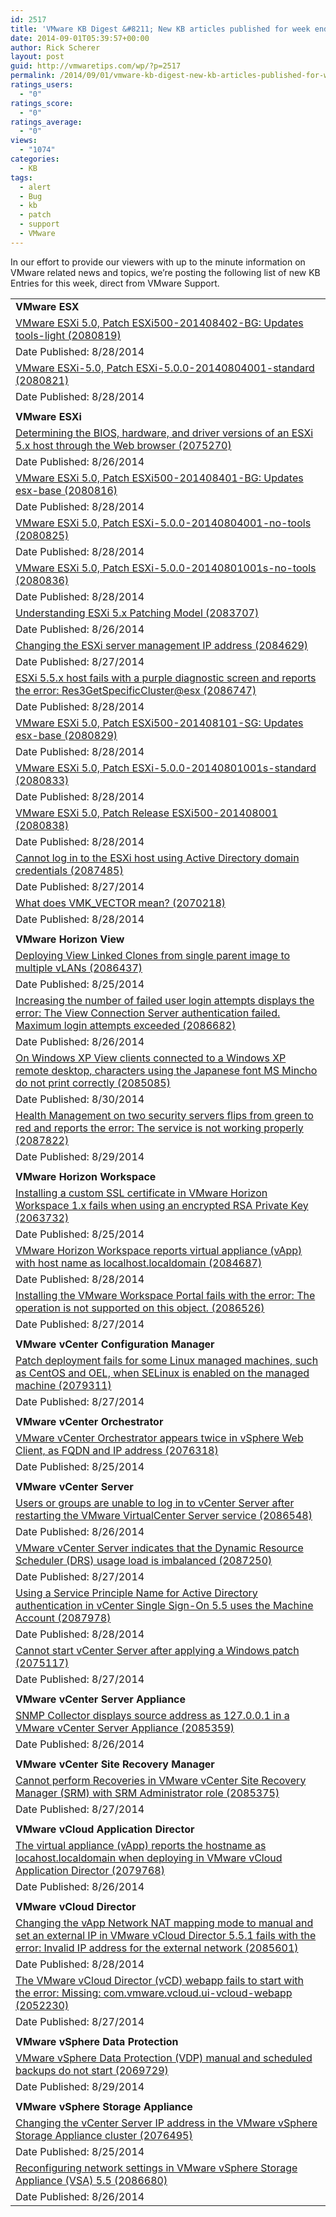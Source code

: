 ```yaml
---
id: 2517
title: 'VMware KB Digest &#8211; New KB articles published for week ending 8/30/14'
date: 2014-09-01T05:39:57+00:00
author: Rick Scherer
layout: post
guid: http://vmwaretips.com/wp/?p=2517
permalink: /2014/09/01/vmware-kb-digest-new-kb-articles-published-for-week-ending-83014/
ratings_users:
  - "0"
ratings_score:
  - "0"
ratings_average:
  - "0"
views:
  - "1074"
categories:
  - KB
tags:
  - alert
  - Bug
  - kb
  - patch
  - support
  - VMware
---
```

In our effort to provide our viewers with up to the minute information on VMware related news and topics, we&#8217;re posting the following list of new KB Entries for this week, direct from VMware Support.
  
<!--more-->

<table border="0" cellspacing="0" cellpadding="0">
  <tr>
    <td valign="top" width="727">
      <strong>VMware ESX</strong>
    </td>
  </tr>
  
  <tr>
    <td valign="top" width="727">
      <a href="http://vmw.re/1r43z6k">VMware ESXi 5.0, Patch ESXi500-201408402-BG: Updates tools-light (2080819)</a>
    </td>
  </tr>
  
  <tr>
    <td valign="top" width="727">
      Date Published: 8/28/2014
    </td>
  </tr>
  
  <tr>
    <td valign="top" width="727">
      <a href="http://vmw.re/1piO59x">VMware ESXi-5.0, Patch ESXi-5.0.0-20140804001-standard (2080821)</a>
    </td>
  </tr>
  
  <tr>
    <td valign="top" width="727">
      Date Published: 8/28/2014
    </td>
  </tr>
  
  <tr>
    <td valign="top" width="727">
    </td>
  </tr>
  
  <tr>
    <td valign="top" width="727">
      <strong>VMware ESXi</strong>
    </td>
  </tr>
  
  <tr>
    <td valign="top" width="727">
      <a href="http://vmw.re/1r43z6u">Determining the BIOS, hardware, and driver versions of an ESXi 5.x host through the Web browser (2075270)</a>
    </td>
  </tr>
  
  <tr>
    <td valign="top" width="727">
      Date Published: 8/26/2014
    </td>
  </tr>
  
  <tr>
    <td valign="top" width="727">
      <a href="http://vmw.re/1piO7y3">VMware ESXi 5.0, Patch ESXi500-201408401-BG: Updates esx-base (2080816)</a>
    </td>
  </tr>
  
  <tr>
    <td valign="top" width="727">
      Date Published: 8/28/2014
    </td>
  </tr>
  
  <tr>
    <td valign="top" width="727">
      <a href="http://vmw.re/1r43z6y">VMware ESXi 5.0, Patch ESXi-5.0.0-20140804001-no-tools (2080825)</a>
    </td>
  </tr>
  
  <tr>
    <td valign="top" width="727">
      Date Published: 8/28/2014
    </td>
  </tr>
  
  <tr>
    <td valign="top" width="727">
      <a href="http://vmw.re/1piO7y5">VMware ESXi 5.0, Patch ESXi-5.0.0-20140801001s-no-tools (2080836)</a>
    </td>
  </tr>
  
  <tr>
    <td valign="top" width="727">
      Date Published: 8/28/2014
    </td>
  </tr>
  
  <tr>
    <td valign="top" width="727">
      <a href="http://vmw.re/1r43zmQ">Understanding ESXi 5.x Patching Model (2083707)</a>
    </td>
  </tr>
  
  <tr>
    <td valign="top" width="727">
      Date Published: 8/26/2014
    </td>
  </tr>
  
  <tr>
    <td valign="top" width="727">
      <a href="http://vmw.re/1piO7y9">Changing the ESXi server management IP address (2084629)</a>
    </td>
  </tr>
  
  <tr>
    <td valign="top" width="727">
      Date Published: 8/27/2014
    </td>
  </tr>
  
  <tr>
    <td valign="top" width="727">
      <a href="http://vmw.re/1r43zmV">ESXi 5.5.x host fails with a purple diagnostic screen and reports the error: Res3GetSpecificCluster@esx (2086747)</a>
    </td>
  </tr>
  
  <tr>
    <td valign="top" width="727">
      Date Published: 8/28/2014
    </td>
  </tr>
  
  <tr>
    <td valign="top" width="727">
      <a href="http://vmw.re/1piO7yb">VMware ESXi 5.0, Patch ESXi500-201408101-SG: Updates esx-base (2080829)</a>
    </td>
  </tr>
  
  <tr>
    <td valign="top" width="727">
      Date Published: 8/28/2014
    </td>
  </tr>
  
  <tr>
    <td valign="top" width="727">
      <a href="http://vmw.re/1r43C1W">VMware ESXi 5.0, Patch ESXi-5.0.0-20140801001s-standard (2080833)</a>
    </td>
  </tr>
  
  <tr>
    <td valign="top" width="727">
      Date Published: 8/28/2014
    </td>
  </tr>
  
  <tr>
    <td valign="top" width="727">
      <a href="http://vmw.re/1piO7Ou">VMware ESXi 5.0, Patch Release ESXi500-201408001 (2080838)</a>
    </td>
  </tr>
  
  <tr>
    <td valign="top" width="727">
      Date Published: 8/28/2014
    </td>
  </tr>
  
  <tr>
    <td valign="top" width="727">
      <a href="http://vmw.re/1r43zmZ">Cannot log in to the ESXi host using Active Directory domain credentials (2087485)</a>
    </td>
  </tr>
  
  <tr>
    <td valign="top" width="727">
      Date Published: 8/27/2014
    </td>
  </tr>
  
  <tr>
    <td valign="top" width="727">
      <a href="http://vmw.re/1piO7Ow">What does VMK_VECTOR mean? (2070218)</a>
    </td>
  </tr>
  
  <tr>
    <td valign="top" width="727">
      Date Published: 8/28/2014
    </td>
  </tr>
  
  <tr>
    <td valign="top" width="727">
    </td>
  </tr>
  
  <tr>
    <td valign="top" width="727">
      <strong>VMware Horizon View </strong>
    </td>
  </tr>
  
  <tr>
    <td valign="top" width="727">
      <a href="http://vmw.re/1r43C27">Deploying View Linked Clones from single parent image to multiple vLANs (2086437)</a>
    </td>
  </tr>
  
  <tr>
    <td valign="top" width="727">
      Date Published: 8/25/2014
    </td>
  </tr>
  
  <tr>
    <td valign="top" width="727">
      <a href="http://vmw.re/1piO5pO">Increasing the number of failed user login attempts displays the error: The View Connection Server authentication failed. Maximum login attempts exceeded (2086682)</a>
    </td>
  </tr>
  
  <tr>
    <td valign="top" width="727">
      Date Published: 8/26/2014
    </td>
  </tr>
  
  <tr>
    <td valign="top" width="727">
      <a href="http://vmw.re/1r43zDi">On Windows XP View clients connected to a Windows XP remote desktop, characters using the Japanese font MS Mincho do not print correctly (2085085)</a>
    </td>
  </tr>
  
  <tr>
    <td valign="top" width="727">
      Date Published: 8/30/2014
    </td>
  </tr>
  
  <tr>
    <td valign="top" width="727">
      <a href="http://vmw.re/1piO5pR">Health Management on two security servers flips from green to red and reports the error: The service is not working properly (2087822)</a>
    </td>
  </tr>
  
  <tr>
    <td valign="top" width="727">
      Date Published: 8/29/2014
    </td>
  </tr>
  
  <tr>
    <td valign="top" width="727">
    </td>
  </tr>
  
  <tr>
    <td valign="top" width="727">
      <strong>VMware Horizon Workspace</strong>
    </td>
  </tr>
  
  <tr>
    <td valign="top" width="727">
      <a href="http://vmw.re/1r43zDo">Installing a custom SSL certificate in VMware Horizon Workspace 1.x fails when using an encrypted RSA Private Key (2063732)</a>
    </td>
  </tr>
  
  <tr>
    <td valign="top" width="727">
      Date Published: 8/25/2014
    </td>
  </tr>
  
  <tr>
    <td valign="top" width="727">
      <a href="http://vmw.re/1piO5pV">VMware Horizon Workspace reports virtual appliance (vApp) with host name as localhost.localdomain (2084687)</a>
    </td>
  </tr>
  
  <tr>
    <td valign="top" width="727">
      Date Published: 8/28/2014
    </td>
  </tr>
  
  <tr>
    <td valign="top" width="727">
      <a href="http://vmw.re/1r43C2f">Installing the VMware Workspace Portal fails with the error: The operation is not supported on this object. (2086526)</a>
    </td>
  </tr>
  
  <tr>
    <td valign="top" width="727">
      Date Published: 8/27/2014
    </td>
  </tr>
  
  <tr>
    <td valign="top" width="727">
    </td>
  </tr>
  
  <tr>
    <td valign="top" width="727">
      <strong>VMware vCenter Configuration Manager </strong>
    </td>
  </tr>
  
  <tr>
    <td valign="top" width="727">
      <a href="http://vmw.re/1piO5pX">Patch deployment fails for some Linux managed machines, such as CentOS and OEL, when SELinux is enabled on the managed machine (2079311)</a>
    </td>
  </tr>
  
  <tr>
    <td valign="top" width="727">
      Date Published: 8/27/2014
    </td>
  </tr>
  
  <tr>
    <td valign="top" width="727">
    </td>
  </tr>
  
  <tr>
    <td valign="top" width="727">
      <strong>VMware vCenter Orchestrator</strong>
    </td>
  </tr>
  
  <tr>
    <td valign="top" width="727">
      <a href="http://vmw.re/1r43zDu">VMware vCenter Orchestrator appears twice in vSphere Web Client, as FQDN and IP address (2076318)</a>
    </td>
  </tr>
  
  <tr>
    <td valign="top" width="727">
      Date Published: 8/25/2014
    </td>
  </tr>
  
  <tr>
    <td valign="top" width="727">
    </td>
  </tr>
  
  <tr>
    <td valign="top" width="727">
      <strong>VMware vCenter Server</strong>
    </td>
  </tr>
  
  <tr>
    <td valign="top" width="727">
      <a href="http://vmw.re/1piO5q3">Users or groups are unable to log in to vCenter Server after restarting the VMware VirtualCenter Server service (2086548)</a>
    </td>
  </tr>
  
  <tr>
    <td valign="top" width="727">
      Date Published: 8/26/2014
    </td>
  </tr>
  
  <tr>
    <td valign="top" width="727">
      <a href="http://vmw.re/1r43zTP">VMware vCenter Server indicates that the Dynamic Resource Scheduler (DRS) usage load is imbalanced (2087250)</a>
    </td>
  </tr>
  
  <tr>
    <td valign="top" width="727">
      Date Published: 8/27/2014
    </td>
  </tr>
  
  <tr>
    <td valign="top" width="727">
      <a href="http://vmw.re/1piO7OC">Using a Service Principle Name for Active Directory authentication in vCenter Single Sign-On 5.5 uses the Machine Account (2087978)</a>
    </td>
  </tr>
  
  <tr>
    <td valign="top" width="727">
      Date Published: 8/28/2014
    </td>
  </tr>
  
  <tr>
    <td valign="top" width="727">
      <a href="http://vmw.re/1r43CiA">Cannot start vCenter Server after applying a Windows patch (2075117)</a>
    </td>
  </tr>
  
  <tr>
    <td valign="top" width="727">
      Date Published: 8/27/2014
    </td>
  </tr>
  
  <tr>
    <td valign="top" width="727">
    </td>
  </tr>
  
  <tr>
    <td valign="top" width="727">
      <strong>VMware vCenter Server Appliance</strong>
    </td>
  </tr>
  
  <tr>
    <td valign="top" width="727">
      <a href="http://vmw.re/1piO5Gj">SNMP Collector displays source address as 127.0.0.1 in a VMware vCenter Server Appliance (2085359)</a>
    </td>
  </tr>
  
  <tr>
    <td valign="top" width="727">
      Date Published: 8/26/2014
    </td>
  </tr>
  
  <tr>
    <td valign="top" width="727">
    </td>
  </tr>
  
  <tr>
    <td valign="top" width="727">
      <strong>VMware vCenter Site Recovery Manager </strong>
    </td>
  </tr>
  
  <tr>
    <td valign="top" width="727">
      <a href="http://vmw.re/1r43CiE">Cannot perform Recoveries in VMware vCenter Site Recovery Manager (SRM) with SRM Administrator role (2085375)</a>
    </td>
  </tr>
  
  <tr>
    <td valign="top" width="727">
      Date Published: 8/27/2014
    </td>
  </tr>
  
  <tr>
    <td valign="top" width="727">
    </td>
  </tr>
  
  <tr>
    <td valign="top" width="727">
      <strong>VMware vCloud Application Director</strong>
    </td>
  </tr>
  
  <tr>
    <td valign="top" width="727">
      <a href="http://vmw.re/1piO5Gl">The virtual appliance (vApp) reports the hostname as locahost.localdomain when deploying in VMware vCloud Application Director (2079768)</a>
    </td>
  </tr>
  
  <tr>
    <td valign="top" width="727">
      Date Published: 8/26/2014
    </td>
  </tr>
  
  <tr>
    <td valign="top" width="727">
    </td>
  </tr>
  
  <tr>
    <td valign="top" width="727">
      <strong>VMware vCloud Director</strong>
    </td>
  </tr>
  
  <tr>
    <td valign="top" width="727">
      <a href="http://vmw.re/1r43zTV">Changing the vApp Network NAT mapping mode to manual and set an external IP in VMware vCloud Director 5.5.1 fails with the error: Invalid IP address for the external network (2085601)</a>
    </td>
  </tr>
  
  <tr>
    <td valign="top" width="727">
      Date Published: 8/28/2014
    </td>
  </tr>
  
  <tr>
    <td valign="top" width="727">
      <a href="http://vmw.re/1piO7OG">The VMware vCloud Director (vCD) webapp fails to start with the error: Missing: com.vmware.vcloud.ui-vcloud-webapp (2052230)</a>
    </td>
  </tr>
  
  <tr>
    <td valign="top" width="727">
      Date Published: 8/27/2014
    </td>
  </tr>
  
  <tr>
    <td valign="top" width="727">
    </td>
  </tr>
  
  <tr>
    <td valign="top" width="727">
      <strong>VMware vSphere Data Protection</strong>
    </td>
  </tr>
  
  <tr>
    <td valign="top" width="727">
      <a href="http://vmw.re/1piO84U">VMware vSphere Data Protection (VDP) manual and scheduled backups do not start (2069729)</a>
    </td>
  </tr>
  
  <tr>
    <td valign="top" width="727">
      Date Published: 8/29/2014
    </td>
  </tr>
  
  <tr>
    <td valign="top" width="727">
    </td>
  </tr>
  
  <tr>
    <td valign="top" width="727">
      <strong>VMware vSphere Storage Appliance</strong>
    </td>
  </tr>
  
  <tr>
    <td valign="top" width="727">
      <a href="http://vmw.re/1r43CiL">Changing the vCenter Server IP address in the VMware vSphere Storage Appliance cluster (2076495)</a>
    </td>
  </tr>
  
  <tr>
    <td valign="top" width="727">
      Date Published: 8/25/2014
    </td>
  </tr>
  
  <tr>
    <td valign="top" width="727">
      <a href="http://vmw.re/1piO84W">Reconfiguring network settings in VMware vSphere Storage Appliance (VSA) 5.5 (2086680)</a>
    </td>
  </tr>
  
  <tr>
    <td valign="top" width="727">
      Date Published: 8/26/2014
    </td>
  </tr>
</table>

<div class="feedflare">
</div>